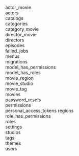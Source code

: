 actor_movie            
actors                 
catalogs               
categories             
category_movie         
director_movie         
directors              
episodes               
failed_jobs            
menus                  
migrations             
model_has_permissions  
model_has_roles        
movie_region           
movie_studio           
movie_tag              
movies                 
password_resets        
permissions            
personal_access_tokens 
regions                
role_has_permissions   
roles                  
settings               
studios                
tags                   
themes                 
users			        